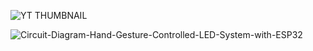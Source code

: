 ![YT THUMBNAIL](https://github.com/user-attachments/assets/2adf8181-8e09-486a-a736-eafb9f4e5e57)

![Circuit-Diagram-Hand-Gesture-Controlled-LED-System-with-ESP32](https://github.com/user-attachments/assets/b671c52c-8b22-457f-b8c0-10dac110bb62)

